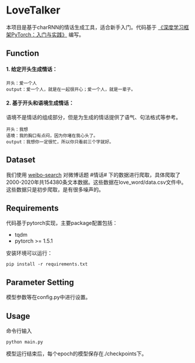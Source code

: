 # LoveTalker

本项目是基于charRNN的情话生成工具，适合新手入门。代码基于 [《深度学习框架PyTorch：入门与实践》](https://github.com/chenyuntc/pytorch-book) 编写。

## Function

#### 1. 给定开头生成情话：

```
开头：爱一个人
output：爱一个人，就是在一起很开心；爱一个人，就是一辈子。
```

#### 2. 基于开头和语境生成情话：

语境不是情话的组成部分，但是为生成的情话提供了语气、句法格式等参考。

```
开头：我想
语境：我的胸口有点闷，因为你堵在我心头了。
output：我想你一定很忙，所以你只看前三个字就好。
```

## Dataset

我们使用 [weibo-search](https://github.com/dataabc/weibo-search) 对微博话题 #情话# 下的数据进行爬取，具体爬取了2000-2020年共154380条文本数据。这些数据在love_word/data.csv文件中。这些数据只是初步爬取，是有很多噪声的。

## Requirements

代码基于pytorch实现，主要package配置包括：

- tqdm
- pytorch >= 1.5.1

安装环境可以运行：

```
pip install -r requirements.txt
```

## Parameter Setting

模型参数等在config.py中进行设置。

## Usage

命令行输入

```
python main.py
```

模型运行结束后，每个epoch的模型保存在./checkpoints下。

